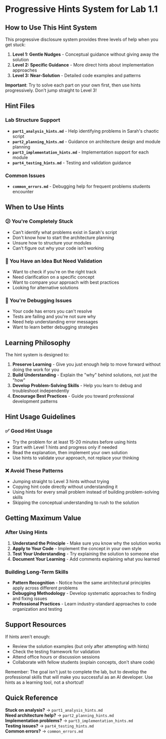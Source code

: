 # Progressive Hints System for Lab 1.1

## How to Use This Hint System

This progressive disclosure system provides three levels of help when you get stuck:

1. **Level 1: Gentle Nudges** - Conceptual guidance without giving away the solution
2. **Level 2: Specific Guidance** - More direct hints about implementation approaches
3. **Level 3: Near-Solution** - Detailed code examples and patterns

**Important**: Try to solve each part on your own first, then use hints progressively. Don't jump straight to Level 3!

## Hint Files

### Lab Structure Support
- **`part1_analysis_hints.md`** - Help identifying problems in Sarah's chaotic script
- **`part2_planning_hints.md`** - Guidance on architecture design and module planning
- **`part3_implementation_hints.md`** - Implementation support for each module
- **`part4_testing_hints.md`** - Testing and validation guidance

### Common Issues
- **`common_errors.md`** - Debugging help for frequent problems students encounter

## When to Use Hints

### 😕 You're Completely Stuck
- Can't identify what problems exist in Sarah's script
- Don't know how to start the architecture planning
- Unsure how to structure your modules
- Can't figure out why your code isn't working

### 🤔 You Have an Idea But Need Validation
- Want to check if you're on the right track
- Need clarification on a specific concept
- Want to compare your approach with best practices
- Looking for alternative solutions

### 🔧 You're Debugging Issues
- Your code has errors you can't resolve
- Tests are failing and you're not sure why
- Need help understanding error messages
- Want to learn better debugging strategies

## Learning Philosophy

The hint system is designed to:

1. **Preserve Learning** - Give you just enough help to move forward without doing the work for you
2. **Build Understanding** - Explain the "why" behind solutions, not just the "how"
3. **Develop Problem-Solving Skills** - Help you learn to debug and troubleshoot independently
4. **Encourage Best Practices** - Guide you toward professional development patterns

## Hint Usage Guidelines

### ✅ Good Hint Usage
- Try the problem for at least 15-20 minutes before using hints
- Start with Level 1 hints and progress only if needed
- Read the explanation, then implement your own solution
- Use hints to validate your approach, not replace your thinking

### ❌ Avoid These Patterns
- Jumping straight to Level 3 hints without trying
- Copying hint code directly without understanding it
- Using hints for every small problem instead of building problem-solving skills
- Skipping the conceptual understanding to rush to the solution

## Getting Maximum Value

### After Using Hints
1. **Understand the Principle** - Make sure you know why the solution works
2. **Apply to Your Code** - Implement the concept in your own style
3. **Test Your Understanding** - Try explaining the solution to someone else
4. **Document Your Learning** - Add comments explaining what you learned

### Building Long-Term Skills
- **Pattern Recognition** - Notice how the same architectural principles apply across different problems
- **Debugging Methodology** - Develop systematic approaches to finding and fixing issues
- **Professional Practices** - Learn industry-standard approaches to code organization and testing

## Support Resources

If hints aren't enough:
- Review the solution examples (but only after attempting with hints)
- Check the testing framework for validation
- Attend office hours or discussion sessions
- Collaborate with fellow students (explain concepts, don't share code)

Remember: The goal isn't just to complete the lab, but to develop the professional skills that will make you successful as an AI developer. Use hints as a learning tool, not a shortcut!

## Quick Reference

**Stuck on analysis?** → `part1_analysis_hints.md`  
**Need architecture help?** → `part2_planning_hints.md`  
**Implementation problems?** → `part3_implementation_hints.md`  
**Testing issues?** → `part4_testing_hints.md`  
**Common errors?** → `common_errors.md`